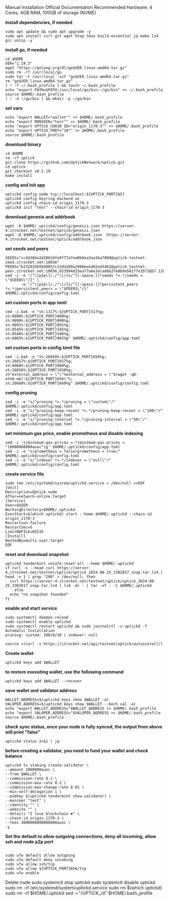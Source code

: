 Manual Installation
Official Documentation
Recommended Hardware: 4 Cores, 4GB RAM, 100GB of storage (NVME)

**install dependencies, if needed**
```
sudo apt update && sudo apt upgrade -y
sudo apt install curl git wget htop tmux build-essential jq make lz4 gcc unzip -y
```

**install go, if needed**
```
cd $HOME
VER="1.19.3"
wget "https://golang.org/dl/go$VER.linux-amd64.tar.gz"
sudo rm -rf /usr/local/go
sudo tar -C /usr/local -xzf "go$VER.linux-amd64.tar.gz"
rm "go$VER.linux-amd64.tar.gz"
[ ! -f ~/.bash_profile ] && touch ~/.bash_profile
echo "export PATH=$PATH:/usr/local/go/bin:~/go/bin" >> ~/.bash_profile
source $HOME/.bash_profile
[ ! -d ~/go/bin ] && mkdir -p ~/go/bin
```

**set vars**
```
echo "export WALLET="wallet"" >> $HOME/.bash_profile
echo "export MONIKER="test"" >> $HOME/.bash_profile
echo "export UPTICK_CHAIN_ID="origin_1170-3"" >> $HOME/.bash_profile
echo "export UPTICK_PORT="10"" >> $HOME/.bash_profile
source $HOME/.bash_profile
``` 
**download binary**
```
cd $HOME
rm -rf uptick
git clone https://github.com/UptickNetwork/uptick.git
cd uptick
git checkout v0.2.19
make install
```

**config and init app**
```
uptickd config node tcp://localhost:${UPTICK_PORT}657
uptickd config keyring-backend os
uptickd config chain-id origin_1170-3
uptickd init "test" --chain-id origin_1170-3
```

**download genesis and addrbook**
```
wget -O $HOME/.uptickd/config/genesis.json https://server-4.itrocket.net/testnet/uptick/genesis.json
wget -O $HOME/.uptickd/config/addrbook.json  https://server-4.itrocket.net/testnet/uptick/addrbook.json
```

**set seeds and peers**
```
SEEDS="cc4d304a2d2062dfe9f77a7ee0b9aa3aa1ba7869@uptick-testnet-seed.itrocket.net:10656"
PEERS="b232825b5b50857c13d2e89a2988eee462ed5462@uptick-testnet-peer.itrocket.net:10656,653994d33ea77a6e3dcadbe2fe8b9a58177e3573@57.128.22.78:21456,0b442a23cc0e5b27877e1e4fd040c3155866ab12@207.180.236.118:26656,8a64818c94e5b1aca7974a658c58ca9248c8b8fe@207.180.231.123:26656,cda6bd82e62e8c91b54498d7fbd930b962f1125b@47.128.211.171:26656,ac6ae007ce6ad5cd5df15ac74edafcf3a9f6f7c9@190.2.146.152:29656,6dec50675cfd4b625694483259476cb41a9a3956@157.90.33.62:22656"
sed -i -e "/^\[p2p\]/,/^\[/{s/^[[:space:]]*seeds *=.*/seeds = \"$SEEDS\"/}" \
       -e "/^\[p2p\]/,/^\[/{s/^[[:space:]]*persistent_peers *=.*/persistent_peers = \"$PEERS\"/}" $HOME/.uptickd/config/config.toml
```

**set custom ports in app.toml**
```
sed -i.bak -e "s%:1317%:${UPTICK_PORT}317%g;
s%:8080%:${UPTICK_PORT}080%g;
s%:9090%:${UPTICK_PORT}090%g;
s%:9091%:${UPTICK_PORT}091%g;
s%:8545%:${UPTICK_PORT}545%g;
s%:8546%:${UPTICK_PORT}546%g;
s%:6065%:${UPTICK_PORT}065%g" $HOME/.uptickd/config/app.toml
```

**set custom ports in config.toml file**
```
sed -i.bak -e "s%:26658%:${UPTICK_PORT}658%g;
s%:26657%:${UPTICK_PORT}657%g;
s%:6060%:${UPTICK_PORT}060%g;
s%:26656%:${UPTICK_PORT}656%g;
s%^external_address = \"\"%external_address = \"$(wget -qO- eth0.me):${UPTICK_PORT}656\"%;
s%:26660%:${UPTICK_PORT}660%g" $HOME/.uptickd/config/config.toml
```

**config pruning**
```
sed -i -e "s/^pruning *=.*/pruning = \"custom\"/" $HOME/.uptickd/config/app.toml
sed -i -e "s/^pruning-keep-recent *=.*/pruning-keep-recent = \"100\"/" $HOME/.uptickd/config/app.toml
sed -i -e "s/^pruning-interval *=.*/pruning-interval = \"50\"/" $HOME/.uptickd/config/app.toml
```

**set minimum gas price, enable prometheus and disable indexing**
```
sed -i 's|minimum-gas-prices =.*|minimum-gas-prices = "10000000000auoc"|g' $HOME/.uptickd/config/app.toml
sed -i -e "s/prometheus = false/prometheus = true/" $HOME/.uptickd/config/config.toml
sed -i -e "s/^indexer *=.*/indexer = \"null\"/" $HOME/.uptickd/config/config.toml
```

**create service file**
```
sudo tee /etc/systemd/system/uptickd.service > /dev/null <<EOF
[Unit]
Description=Uptick node
After=network-online.target
[Service]
User=$USER
WorkingDirectory=$HOME/.uptickd
ExecStart=$(which uptickd) start --home $HOME/.uptickd --chain-id origin_1170-3
Restart=on-failure
RestartSec=5
LimitNOFILE=65535
[Install]
WantedBy=multi-user.target
EOF
```

**reset and download snapshot**
```
uptickd tendermint unsafe-reset-all --home $HOME/.uptickd
if curl -s --head curl https://server-4.itrocket.net/testnet/uptick/uptick_2024-08-25_3302817_snap.tar.lz4 | head -n 1 | grep "200" > /dev/null; then
  curl https://server-4.itrocket.net/testnet/uptick/uptick_2024-08-25_3302817_snap.tar.lz4 | lz4 -dc - | tar -xf - -C $HOME/.uptickd
    else
  echo "no snapshot founded"
fi
```

**enable and start service**
```
sudo systemctl daemon-reload
sudo systemctl enable uptickd
sudo systemctl restart uptickd && sudo journalctl -u uptickd -f
Automatic Installation
pruning: custom: 100/0/10 | indexer: null

source <(curl -s https://itrocket.net/api/testnet/uptick/autoinstall/)
```

**Create wallet**
```
uptickd keys add $WALLET
```

**to restore exexuting wallet, use the following command**
```
uptickd keys add $WALLET --recover
```

**save wallet and validator address**
```
WALLET_ADDRESS=$(uptickd keys show $WALLET -a)
VALOPER_ADDRESS=$(uptickd keys show $WALLET --bech val -a)
echo "export WALLET_ADDRESS="$WALLET_ADDRESS >> $HOME/.bash_profile
echo "export VALOPER_ADDRESS="$VALOPER_ADDRESS >> $HOME/.bash_profile
source $HOME/.bash_profile
```

**check sync status, once your node is fully synced, the output from above will print "false"**
```
uptickd status 2>&1 | jq 
```

**before creating a validator, you need to fund your wallet and check balance**
```
uptickd tx staking create-validator \
--amount 1000000auoc \
--from $WALLET \
--commission-rate 0.1 \
--commission-max-rate 0.2 \
--commission-max-change-rate 0.01 \
--min-self-delegation 1 \
--pubkey $(uptickd tendermint show-validator) \
--moniker "test" \
--identity "" \
--website "" \
--details "I love blockchain ❤️" \
--chain-id origin_1170-3 \
--fees 3000000000000000auoc \
-y
```


**Set the default to allow outgoing connections, deny all incoming, allow ssh and node p2p port**
```

sudo ufw default allow outgoing 
sudo ufw default deny incoming 
sudo ufw allow ssh/tcp 
sudo ufw allow ${UPTICK_PORT}656/tcp
sudo ufw enable
```

Delete node
sudo systemctl stop uptickd
sudo systemctl disable uptickd
sudo rm -rf /etc/systemd/system/uptickd.service
sudo rm $(which uptickd)
sudo rm -rf $HOME/.uptickd
sed -i "/UPTICK_/d" $HOME/.bash_profile
